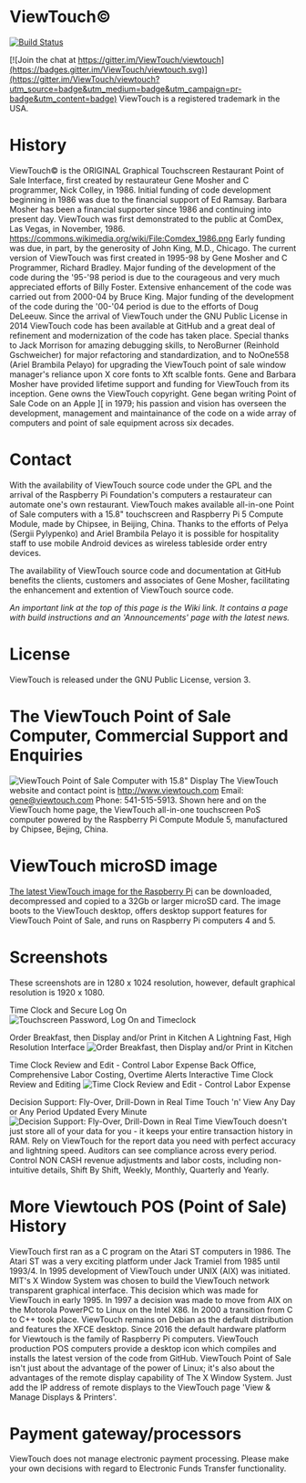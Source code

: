 ViewTouch©
=========

[![Build Status](https://img.shields.io/travis/ViewTouch/viewtouch/master.svg?label=Travis)](https://travis-ci.org/ViewTouch/viewtouch/builds)

[![Join the chat at https://gitter.im/ViewTouch/viewtouch](https://badges.gitter.im/ViewTouch/viewtouch.svg)](https://gitter.im/ViewTouch/viewtouch?utm_source=badge&utm_medium=badge&utm_campaign=pr-badge&utm_content=badge)
ViewTouch is a registered trademark in the USA.

History
=========
ViewTouch© is the ORIGINAL Graphical Touchscreen Restaurant Point of Sale Interface, first created by restaurateur Gene Mosher and C programmer, Nick Colley, in 1986.  Initial funding of code development beginning in 1986 was due to the financial support of Ed Ramsay.  Barbara Mosher has been a financial supporter since 1986 and continuing into present day.  ViewTouch was first demonstrated to the public at ComDex, Las Vegas, in November, 1986. https://commons.wikimedia.org/wiki/File:Comdex_1986.png  Early funding was due, in part, by the generosity of John King, M.D., Chicago.  The current version of ViewTouch was first created in 1995-98 by Gene Mosher and C Programmer, Richard Bradley.  Major funding of the development of the code during the '95-'98 period is due to the courageous and very much appreciated efforts of Billy Foster.  Extensive enhancement of the code was carried out from 2000-04 by Bruce King. Major funding of the development of the code during the '00-'04 period is due to the efforts of Doug DeLeeuw.  Since the arrival of ViewTouch under the GNU Public License in 2014 ViewTouch code has been available at GitHub and a great deal of refinement and modernization of the code has taken place.  Special thanks to Jack Morrison for amazing debugging skills, to NeroBurner (Reinhold Gschweicher) for major refactoring and standardization, and to NoOne558 (Ariel Brambila Pelayo) for upgrading the ViewTouch point of sale window manager's reliance upon X core fonts to Xft scalble fonts.  Gene and Barbara Mosher have provided lifetime support and funding for ViewTouch from its inception. Gene owns the ViewTouch copyright. Gene began writing Point of Sale Code on an Apple ][ in 1979; his passion and vision has overseen the development, management and maintainance of the code on a wide array of computers and point of sale equipment across six decades.

Contact
=========
With the availability of ViewTouch source code under the GPL and the arrival of the Raspberry Pi Foundation's computers a restaurateur can automate one's own restaurant.  ViewTouch makes available all-in-one Point of Sale computers with a 15.8" touchscreen and Raspberry Pi 5 Compute Module, made by Chipsee, in Beijing, China.  Thanks to the efforts of Pelya (Sergii Pylypenko) and Ariel Brambila Pelayo it is possible for hospitality staff to use mobile Android devices as wireless tableside order entry devices. 

The availability of ViewTouch source code and documentation at GitHub benefits the clients, customers and associates of Gene Mosher, facilitating the enhancement and extention of ViewTouch source code.

_An important link at the top of this page is the Wiki link. It contains a page with build instructions and an 'Announcements' page with the latest news._

License
=========
ViewTouch is released under the GNU Public License, version 3.

The ViewTouch Point of Sale Computer, Commercial Support and Enquiries
=========
![ViewTouch Point of Sale Computer with 15.8" Display](https://www.viewtouch.com/poscomputer.avif)
The ViewTouch website and contact point is http://www.viewtouch.com  Email: gene@viewtouch.com  Phone: 541-515-5913.
Shown here and on the ViewTouch home page, the ViewTouch all-in-one touchscreen PoS computer powered by the Raspberry Pi Compute Module 5, manufactured by Chipsee, Bejing, China.

ViewTouch microSD image
=========
<a href="http://www.viewtouch.com/nc.html">The latest ViewTouch image for the Raspberry Pi</a> can be downloaded, decompressed and copied to a 32Gb or larger microSD card.  The image boots to the ViewTouch desktop, offers desktop support features for ViewTouch Point of Sale, and runs on Raspberry Pi computers 4 and 5.

Screenshots
=========
These screenshots are in 1280 x 1024 resolution, however, default graphical resolution is 1920 x 1080.

Time Clock and Secure Log On
![Touchscreen Password, Log On and Timeclock](http://www.viewtouch.com/vtscrn1.png)

Order Breakfast, then Display and/or Print in Kitchen
A Lightning Fast, High Resolution Interface
![Order Breakfast, then Display and/or Print in Kitchen](http://www.viewtouch.com/vtscrn6.png)

Time Clock Review and Edit - Control Labor Expense 
Back Office, Comprehensive Labor Costing, Overtime Alerts
Interactive Time Clock Review and Editing
![Time Clock Review and Edit - Control Labor Expense ](http://www.viewtouch.com/vtscrn3.png)

Decision Support: Fly-Over, Drill-Down in Real Time
Touch 'n' View Any Day or Any Period Updated Every Minute
![Decision Support: Fly-Over, Drill-Down in Real Time](http://www.viewtouch.com/vtscrn5.png)
ViewTouch doesn't just store all of your data for you - it keeps your entire transaction history in RAM. Rely on ViewTouch for the report data you need with perfect accuracy and lightning speed. Auditors can see compliance across every period. Control NON CASH revenue adjustments and labor costs, including non-intuitive details, Shift By Shift, Weekly, Monthly, Quarterly and Yearly.

More Viewtouch POS (Point of Sale) History
=========
ViewTouch first ran as a C program on the Atari ST computers in 1986. The Atari ST was a very exciting platform under Jack Tramiel from 1985 until 1993/4. In 1995 development of ViewTouch under UNIX (AIX) was initiated. MIT's X Window System was chosen to build the ViewTouch network transparent graphical interface. This decision which was made for ViewTouch in early 1995.
In 1997 a decision was made to move from AIX on the Motorola PowerPC to Linux on the Intel X86. In 2000 a transition from C to C++ took place.  ViewTouch remains on Debian as the default distribution and features the XFCE desktop.
Since 2016 the default hardware platform for Viewtouch is the family of Raspberry Pi computers. ViewTouch production POS computers provide a desktop icon which compiles and installs the latest version of the code from GitHub.
ViewTouch Point of Sale isn't just about the advantage of the power of Linux; it's also about the advantages of the remote display capability of The X Window System. Just add the IP address of remote displays to the ViewTouch page 'View & Manage Displays & Printers'.

Payment gateway/processors
=========
ViewTouch does not manage electronic payment processing.  Please make your own decisions with regard to Electronic Funds Transfer functionality. 